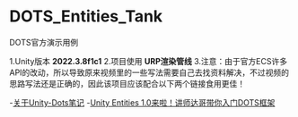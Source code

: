 # DOTS_Entities_Tank
DOTS官方演示用例

1.Unity版本 **2022.3.8f1c1**
2.项目使用 **URP渲染管线**
3.注意：由于官方ECS许多API的改动，所以导致原来视频里的一些写法需要自己去找资料解决，不过视频的思路写法还是正确的，因此该项目应该配合以下两个链接食用更佳！

-[关于Unity-Dots笔记](https://blog.csdn.net/qq_44737182/article/details/134064693)
-[Unity Entities 1.0来啦！讲师达哥带你入门DOTS框架](https://www.bilibili.com/video/BV1i14y177Ny/?share_source=copy_web&vd_source=c8fd8a987dd50aa4d450e85a9cecc98e)
